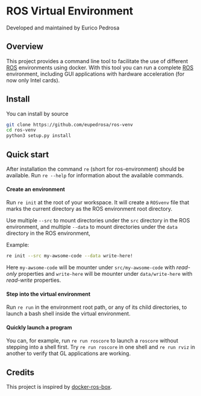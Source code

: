 ROS Virtual Environment
==================================

Developed and maintained by Eurico Pedrosa

## Overview

This project provides a command line tool to facilitate the use of different [ROS][1] environments using docker.
With this tool you can run a complete [ROS][1] environment, including GUI applications with hardware acceleration (for now only Intel cards).

## Install

You can install by source
```bash
git clone https://github.com/eupedrosa/ros-venv
cd ros-venv
python3 setup.py install
```

## Quick start

After installation the command `re` (short for ros-environment) should be available.
Run `re --help` for information about the available commands.

#### Create an environment
Run `re init` at the root of your workspace.
It will create a `ROSvenv` file that marks the current directory as the ROS environment root directory.

Use multiple `--src` to mount directories under the `src` directory in the ROS environment,
and multiple `--data` to mount directories under the `data` directory in the ROS environment,

Example:
```sh
re init --src my-awsome-code --data write-here!
```
Here `my-awsome-code` will be mounter under `src/my-awsome-code` with *read-only* properties and
`write-here` will be mounter under `data/write-here` with *read-write* properties.

#### Step into the virtual environment
Run `re run` in the environment root path, or any of its child directories, to launch a bash shell inside the virtual environment.

#### Quickly launch a program
You can, for example, run `re run roscore` to launch a `roscore` without stepping into a shell first.
Try `re run roscore` in one shell and `re run rviz` in another to verify that GL applications are working.


## Credits
This project is inspired by [docker-ros-box](https://github.com/pierrekilly/docker-ros-box).

[1]: http://wiki.ros.org
